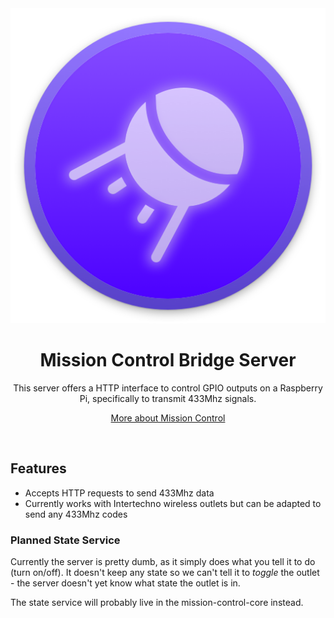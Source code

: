 <div align="center">
    <a href="https://mateffy.me/mission-control-project">
        <img src="resources/icon.png">
    </a>
    <h1><strong>Mission Control</strong> Bridge Server</h1>
    <p>
        This server offers a HTTP interface to control GPIO outputs on a Raspberry Pi, specifically to transmit 433Mhz signals.
    </p>
    <p>
        <a href="https://mateffy.me/mission-control-bridge-server">More about Mission Control</a>
    </p>
</div>

<br>

## Features
- Accepts HTTP requests to send 433Mhz data
- Currently works with Intertechno wireless outlets but can be adapted to send any 433Mhz codes 


### Planned State Service
Currently the server is pretty dumb, as it simply does what you tell it to do (turn on/off). It doesn't keep any state so we can't tell it to _toggle_ the outlet - the server doesn't yet know what state the outlet is in.

The state service will probably live in the mission-control-core instead.

